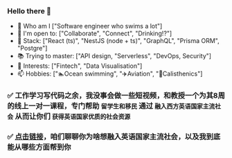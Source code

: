 ### Hello there 👋

- 🔭 Who am I ["Software engineer who swims a lot"]
- 🤝 I'm open to: ["Collaborate", "Connect", "Drinking!?"]
- 🔨 Stack: ["React (ts)", "NestJS (node + ts)", "GraphQL", "Prisma ORM", "Postgre"]
- 📚 Trying to master: ["API design, "Serverless", "DevOps, Security"]
- 🤔 Interests: ["Fintech", "Data Visualisation"]
- 📫 Hobbies: ["🏊Ocean swimming", "✈️Aviation", "💪Calisthenics"]


### ✅ 工作学习写代码之余，我没事会做一些短视频，和教授一个为其8周的线上一对一课程，专门帮助 `留学生和移民` 通过 `融入西方英语国家主流社会` 从而让你们 `获得英语国家优质的社会资源`
### ✅ [点击链接](https://calendly.com/kingmingconsulting/strategy-session-with-mingyang)，咱们聊聊你为啥想融入英语国家主流社会，以及我到底能从哪些方面帮到你
